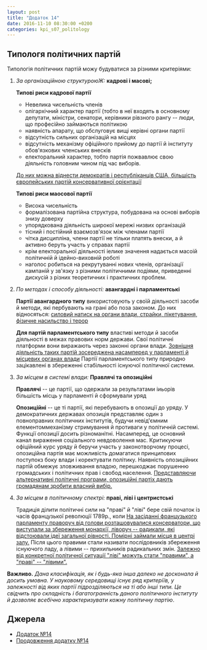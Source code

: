```yaml
---
layout: post
title: "Додаток 14"
date: 2016-11-10 08:30:00 +0200
categories: kpi_s07_politology
---
```


## Типологя політичних партій

Типологія політичних партій можу будуватися за різними критеріями:

1. *За організаційною структуроюЖ:* **кадрові і масові;**

   **Типові риси кадрової партії**

   - Невелика чисельність членів
   - олігархічний характер партії (тобто в неї входять в основному депутати, міністри, сенатори, керівники рівзного рангу -- люди, що професійно займаються політикою
   - наявність апарату, що обслуговує вищі керівні органи партії
   - відсутність сильних організацій на місцях
   - відсутність механізму офіційного прийому до партії й інституту обов'язкових членських внесків
   - електоральний характер, тобто партія пожвавлює свою діяльність головним чином під час виборів. 
   
   <u>До них можна віднести демократів і республіканців США, більшість європейських партій консервативної орієнтації</u>

   **Типові риси маосової партії**

   - Висока чисельність
   - формалізована партійна структура, побудована на основі виборів знизу доверху
   - упорядкована діяльність широкої мережі низвих організацій
   - тісний і постійний взаємозв'язок між членами партії
   - чітка дисципліна, члени партії не тільки платять внески, а й активно беруть участь у справах партії
   - крім електоральної діяльності іелике значення надається масоій політичній й ідейно-виховній роботі
   - наголос робиться на рекрутуванні нових членів, організації кампаній у зв'язку з різними політичними подіями, приведенні дискусій з різних теоретичних і практичних проблем.

2. *По методах і способу діяльності:* **авангардні і парламентські**

   **Партії авангардного типу** використовують у своїй діяльності засоби й методи, які пербувають на грані або поза законом. До них відносяться: <u>силовий натиск на органи влади, страйки, пікетування, фізичне насильство і терор</u>

   **Для партій парламентського типу** властиві методи й засоби діяльності в межах правових норм держави. Свої політичні платформи вони виражають через законні органи влади. <u>Зовнішня діяльність таких партій зосереджена насамперед у парламенті й місцевих органах влади</u> Партії парламентського типу природно зацікавлені в збереженні стабільності існуючої політичної системи.

3. *За місцем в системі влади:* **Правлячі та опозиційні**

   **Правлячі** -- це партії, що одержали за результатами іиьорів більшість місць у парламенті й сформували уряд

   **Опозиційні** -- це ті партії, які перебувають в опозиції до уряду. У демократичних державах опозиція представляє один з повноправних політичних інститутів, будучи невід'ємним елементоммеханізму стримування й противаги у політичній системі. Функції опозиції досить різноманітні. Насамперед, це основний канал вираження соціального невдоволення мас. Критикуючи офіційний курс уряду й беручи участь у законотворчому процесі, опозиційна партія має можливість домагатися принципових поступокз боку влади і коректувати політику. Наявність опозиційних партій обмежує зловживання владою, перешкоджає порушенню громадських і політичних прав і свобод населення. <u>Представляючи альтернативні політичні програми, опозиційні партіх дають громадянам зробити власний вибір.</u>

4. *За місцем в політичному спектрі:* **праві, ліві і центристські**

   Традиція ділити політичні сили на "праві" й "ліві" бере свій початок із часів французької революції 1789р., коли <u>На засіданні французького парламенту праворуч від голови розташовувалися консерватори, що виступали за збереження монархії, ліворуч -- радикали, які відстоювали ідеї загальної рівності. Помірні займали місця в центрі залу.</u> Після цього правими стали називати послідовників збереження існуючого ладу, а лівими -- прихильників радикальних змін. <u>Залежно від конкретної політичної ситуації "ліві" можуть стати "правими", а "праві" -- "лівими".</u>

**Важливо.** *Дана класифікація, як і будь-яка інша далеко не досконала й досить умовна. У науковому середовищі існує ряд критеріїв, у залежності від яких партії підрозділяються на ті або інші типи. Це свідчить про складність і багатогранність даного політичного інституту й дозволяє всебічно характеризувати кожну політичну партію*.



## Джерела

   - [Додаток №14](https://pp.vk.me/c836220/v836220122/d501/ARgcxp0L8YY.jpg)
   - [Продовження додатку №14](https://pp.vk.me/c836220/v836220122/d50b/g7AAkbp1fDc.jpg)
